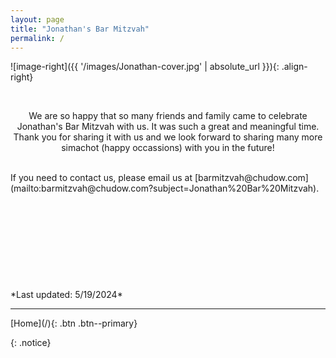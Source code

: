 ```yaml
---
layout: page
title: "Jonathan's Bar Mitzvah"
permalink: /
---
```

![image-right]({{ '/images/Jonathan-cover.jpg' | absolute_url }}){: .align-right}

<br />
<p style="text-align: center;">
We are so happy that so many friends and family came to celebrate Jonathan's Bar Mitzvah with us. It was such a great and meaningful time. Thank you for sharing it with us and we look forward to sharing many more simachot (happy occassions) with you in the future!
</p>  

<!-- We are so excited about Jonathan's upcoming Bar Mitzvah.  It will be such a great and meaningful time for our family and friends!  Hopefully this website will help you navigate the weekend.  

<p style="text-align: center;">
Please save the date for the Bar Mitzvah of: <br />
<b>
Jonathan Boaz Chudow <br />
May 11, 2024 <br />
Pikesville, Maryland <br />
Formal invitation to follow <br />
Michelle & Eric Chudow <br />
</b>
</p>  
A room block will be available at the Hampton Inn in Owings Mills; see [Hotel Information](Hotel-Information) for more information.
-->

<!-- this is a comment -->
<!-- Click the buttons below for more information: -->
<!-- [Save the Date](Save-the-Date){: .btn .btn--success} -->

<br />
If you need to contact us, please email us at [barmitzvah@chudow.com](mailto:barmitzvah@chudow.com?subject=Jonathan%20Bar%20Mitzvah).
<br />
<br />
<br />
<br />
<br />
<br />
<br />
<br />
<br />
<br />
*Last updated: 5/19/2024*
<hr />
[Home](/){: .btn .btn--primary} 
<!-- 
[Friday Evening](Friday-Evening){: .btn .btn--warning} 
[Saturday Morning](Saturday-Morning){: .btn .btn--success}
[Saturday Night](Saturday-Night){: .btn .btn--info}
[Sunday Morning](Sunday-Morning){: .btn .btn--danger} 
[Hotel Information](Hotel-Information){: .btn .btn--accent}
{::comment}[Mitzvah Project](Mitzvah-Project){: .btn .btn--accent}{:/comment}
-->

{: .notice}
